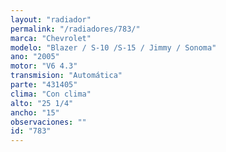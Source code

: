 ```yaml
---
layout: "radiador"
permalink: "/radiadores/783/"
marca: "Chevrolet"
modelo: "Blazer / S-10 /S-15 / Jimmy / Sonoma"
ano: "2005"
motor: "V6 4.3"
transmision: "Automática"
parte: "431405"
clima: "Con clima"
alto: "25 1/4"
ancho: "15"
observaciones: ""
id: "783"
---
```


